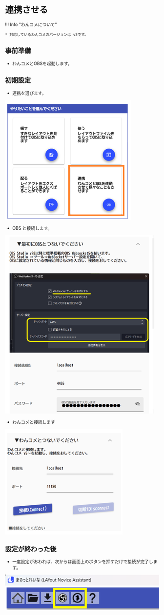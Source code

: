 # 連携させる

!!! Info "わんコメについて"

    * 対応しているわんコメのバージョンは v5です。

## 事前準備

* わんコメとOBSを起動します。

## 初期設定

* 連携を選びます。

![Image title](../images/link_p01.png)

* OBS と接続します。

![Image title](../images/import_p02.png)

* わんコメと接続します

![Image title](../images/link_p02.png)

## 設定が終わった後

* 一度設定がおわれば、次からは画面上のボタンを押すだけで接続が完了します。

![Alt text](../images/import_use_p01.png)